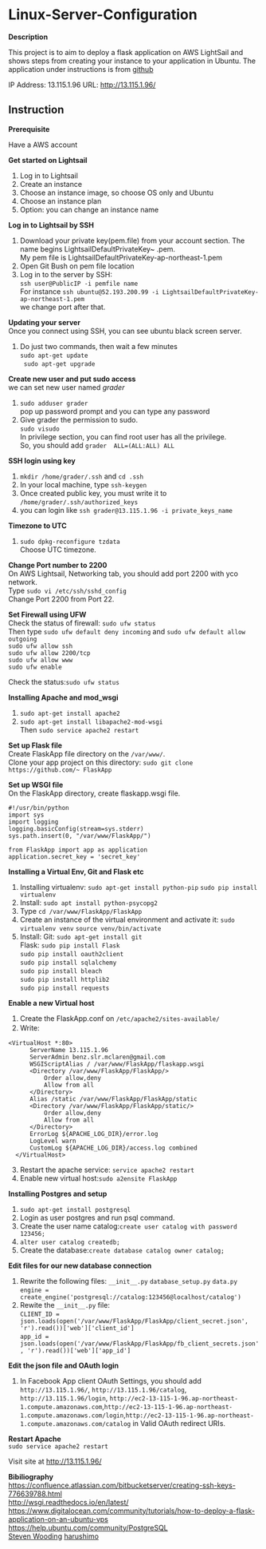 # Linux-Server-Configuration

**Description**

This project is to aim to deploy a flask application on AWS LightSail and shows steps from creating your instance to your application in Ubuntu.
The application under instructions is from [github](https://github.com/RyotaSa/Item-Catalog)

IP Address: 13.115.1.96
URL: http://13.115.1.96/  
## Instruction  
**Prerequisite**  

Have a AWS account  

**Get started on Lightsail**

1. Log in to Lightsail
2. Create an instance
3. Choose an instance image, so choose OS only and Ubuntu
4. Choose an instance plan
5. Option: you can change an instance name

**Log in to Lightsail by SSH**
1. Download your private key(pem.file) from your account section. The name begins LightsailDefaultPrivateKey~ .pem.  
My pem file is LightsailDefaultPrivateKey-ap-northeast-1.pem
2. Open Git Bush on pem file location
3. Log in to the server by SSH:  
` ssh user@PublicIP -i pemfile name `  
For instance ` ssh ubuntu@52.193.200.99 -i LightsailDefaultPrivateKey-ap-northeast-1.pem `  
we change port after that.  

**Updating your server**  
Once you connect using SSH, you can see ubuntu black screen server.  

1. Do just two commands, then wait a few minutes  
` sudo apt-get update `  
` sudo apt-get upgrade`  

**Create new user and put sudo access**  
we can set new user named *grader*  
1. ` sudo adduser grader `  
pop up password prompt and you can type any password  
2. Give grader the permission to sudo.  
` sudo visudo `  
In privilege section, you can find root user has all the privilege.  
So, you should add  `grader  ALL=(ALL:ALL) ALL`  

**SSH login using key**  
1. `mkdir /home/grader/.ssh` and `cd .ssh`  
2. In your local machine, type `ssh-keygen`  
3. Once created public key, you must write it to `/home/grader/.ssh/authorized_keys`  
4. you can login like `ssh grader@13.115.1.96 -i private_keys_name`

**Timezone to UTC**  
1. `sudo dpkg-reconfigure tzdata`  
Choose UTC timezone.  

**Change Port number to 2200**  
On AWS Lightsail, Networking tab, you should add port 2200 with yco network.  
Type `sudo vi /etc/ssh/sshd_config`  
Change Port 2200 from Port 22.  

**Set Firewall using UFW**  
Check the status of firewall: `sudo ufw status`  
Then type `sudo ufw default deny incoming` and `sudo ufw default allow outgoing`  
`sudo ufw allow ssh`  
`sudo ufw allow 2200/tcp`  
`sudo ufw allow www`  
`sudo ufw enable`  

Check the status:`sudo ufw status`   

**Installing Apache and mod_wsgi**  
1. `sudo apt-get install apache2`  
2. `sudo apt-get install libapache2-mod-wsgi`  
Then `sudo service apache2 restart`  

**Set up Flask file**  
Create FlaskApp file directory on the `/var/www/`.  
Clone your app project on this directory: `sudo git clone https://github.com/~ FlaskApp`  

**Set up WSGI file**  
On the FlaskApp directory, create flaskapp.wsgi file.  
```
#!/usr/bin/python
import sys
import logging
logging.basicConfig(stream=sys.stderr)
sys.path.insert(0, "/var/www/FlaskApp/")

from FlaskApp import app as application
application.secret_key = 'secret_key'
```

**Installing a Virtual Env, Git and Flask etc**  
1. Installing virtualenv: `sudo apt-get install python-pip` `sudo pip install virtualenv`  
2. Install: `sudo apt install python-psycopg2`  
3. Type `cd /var/www/FlaskApp/FlaskApp`  
4. Create an instance of the virtual environment and activate it: `sudo virtualenv venv` `source venv/bin/activate`  
5. Install: Git: `sudo apt-get install git`  
Flask: `sudo pip install Flask`  
`sudo pip install oauth2client`  
`sudo pip install sqlalchemy`  
`sudo pip install bleach `  
`sudo pip install httplib2`  
`sudo pip install requests`  

**Enable a new Virtual host**  
1. Create the FlaskApp.conf on `/etc/apache2/sites-available/`  
2. Write: 　
```
<VirtualHost *:80>
      ServerName 13.115.1.96
      ServerAdmin benz.slr.mclaren@gmail.com
      WSGIScriptAlias / /var/www/FlaskApp/flaskapp.wsgi
      <Directory /var/www/FlaskApp/FlaskApp/>
          Order allow,deny
          Allow from all
      </Directory>
      Alias /static /var/www/FlaskApp/FlaskApp/static
      <Directory /var/www/FlaskApp/FlaskApp/static/>
          Order allow,deny
          Allow from all
      </Directory>
      ErrorLog ${APACHE_LOG_DIR}/error.log
      LogLevel warn
      CustomLog ${APACHE_LOG_DIR}/access.log combined
  </VirtualHost>
  ```
  
3. Restart the apache service: `service apache2 restart`  
4. Enable new virtual host:`sudo a2ensite FlaskApp`  

**Installing Postgres and setup**  
1. `sudo apt-get install postgresql`  
2. Login as user postgres and run psql command.  
3. Create the user name catalog:`create user catalog with password 123456;`  
4. `alter user catalog createdb;`  
5. Create the database:`create database catalog owner catalog;`  

**Edit files for our new database connection**  
1. Rewrite the following files: `__init__.py` `database_setup.py` `data.py`  
`engine = create_engine('postgresql://catalog:123456@localhost/catalog')`  
2. Rewite the `__init__.py` file:  
`CLIENT_ID = json.loads(open('/var/www/FlaskApp/FlaskApp/client_secret.json', 'r').read())['web']['client_id']`  
`app_id = json.loads(open('/var/www/FlaskApp/FlaskApp/fb_client_secrets.json', 'r').read())['web']['app_id']`  

**Edit the json file and OAuth login**  
1. In Facebook App client OAuth Settings, you should add `http://13.115.1.96/`, `http://13.115.1.96/catalog`, `http://13.115.1.96/login`, `http://ec2-13-115-1-96.ap-northeast-1.compute.amazonaws.com`,`http://ec2-13-115-1-96.ap-northeast-1.compute.amazonaws.com/login`,`http://ec2-13-115-1-96.ap-northeast-1.compute.amazonaws.com/catalog` in Valid OAuth redirect URIs.  

**Restart Apache**  
`sudo service apache2 restart`  

Visit site at <http://13.115.1.96/>

**Bibiliography**  
https://confluence.atlassian.com/bitbucketserver/creating-ssh-keys-776639788.html  
http://wsgi.readthedocs.io/en/latest/  
https://www.digitalocean.com/community/tutorials/how-to-deploy-a-flask-application-on-an-ubuntu-vps  
https://help.ubuntu.com/community/PostgreSQL  
[Steven Wooding](https://github.com/SteveWooding/fullstack-nanodegree-linux-server-config)
[harushimo](https://github.com/harushimo/linux-server-configuration)

